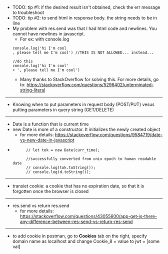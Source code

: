 * TODO: tip #1: if the desired result isn't obtained, check the err message to troubleshoot
* TODO: tip #2: to send html in response body. the string needs to be in line
* My problem with res.send was that I had html code and newlines. You cannot have newlines in javascript.
    * For ex: with console.log 
    ```
    console.log('hi I'm cool
    , please tell me I'm cool') //THIS IS NOT ALLOWED... instead...
    ```
    ```
    //do this
    console.log('hi I'm cool'
    + ', please tell me I'm cool')
    ```
    * Many thanks to StackOverflow for solving this.
    For more details, go to: https://stackoverflow.com/questions/5296402/unterminated-string-literal
---
* Knowing when to put parameters in request body (POST/PUT) vesus putting parameters in query string (GET/DELETE)
---
* Date is a function that is current time
* new Date is more of a constructor. It initializes the newly created object
    * for more details: https://stackoverflow.com/questions/9584719/date-vs-new-date-in-javascript
* ``` // let d = Date(Date.now())
        // let tok = new Date(curr_time);

        //successfully converted from unix epoch to human readable date 
        // console.log(tok.toString());
        // console.log(d.toString());
    ```
---
* transiet cookie: a cookie that has no expiration date, so that it is forgotten once the browser is closed
---
* res.send vs return res.send
    * for more details: https://stackoverflow.com/questions/43055600/app-get-is-there-any-difference-between-res-send-vs-return-res-send
---
* to add cookie in postman, go to **Cookies** tab on the right, specify domain name as localhost and change Cookie_8 = value to jwt = [some val]